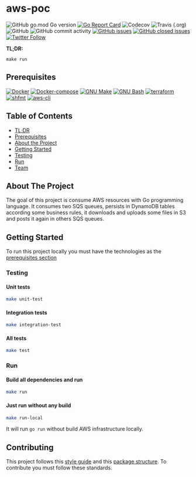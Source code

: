 # aws-poc 

![GitHub go.mod Go version](https://img.shields.io/github/go-mod/go-version/ricardomedeirosdacostajunior/aws-poc)
[![Go Report Card](https://goreportcard.com/badge/github.com/ricardomedeirosdacostajunior/aws-poc)](https://goreportcard.com/report/github.com/ricardomedeirosdacostajunior/aws-poc)
![Codecov](https://img.shields.io/codecov/c/github/ricardomedeirosdacostajunior/aws-poc)
![Travis (.org)](https://img.shields.io/travis/ricardomedeirosdacostajunior/aws-poc)
![GitHub](https://img.shields.io/github/license/ricardomedeirosdacostajunior/aws-poc)
![GitHub commit activity](https://img.shields.io/github/commit-activity/m/ricardomedeirosdacostajunior/aws-poc)
[![GitHub issues](https://img.shields.io/github/issues/ricardomedeirosdacostajunior/aws-poc?color=green)](https://github.com/ricardomedeirosdacostajunior/aws-poc/issues?q=is%3Aopen+is%3Aissue)
[![GitHub closed issues](https://img.shields.io/github/issues-closed/ricardomedeirosdacostajunior/aws-poc?color=red)](https://github.com/ricardomedeirosdacostajunior/aws-poc/issues?q=is%3Aissue+is%3Aclosed)
[![Twitter Follow](https://img.shields.io/twitter/follow/RMedeirosCosta?style=social)](https://twitter.com/RMedeirosCosta)

**TL;DR:**
```console
make run
```

## Prerequisites
[![Docker](https://img.shields.io/badge/Docker-19.03.9-blue)](https://www.docker.com/)
[![Docker-compose](https://img.shields.io/badge/Docker--compose-1.25.5-blue)](https://github.com/docker/compose/releases)
[![GNU Make](https://img.shields.io/badge/GNU%20Make-4.2.1-lightgrey)](https://www.gnu.org/software/make/)
[![GNU Bash](https://img.shields.io/badge/GNU%20Bash-4.2.1-lightgrey)](https://www.gnu.org/software/bash/)
[![terraform](https://img.shields.io/badge/terraform-0.14.6-blueviolet)](https://github.com/hashicorp/terraform)
[![shfmt](https://img.shields.io/badge/shfmt-v3.1.0-lightgrey)](https://github.com/mvdan/sh)
[![aws-cli](https://img.shields.io/badge/aws--cli-2.0.49-yellow)](https://github.com/aws/aws-cli)

## Table of Contents
* [TL;DR](#aws-poc)
* [Prerequisites](#prerequisites)
* [About the Project](#about-the-project)
* [Getting Started](#getting-started)
* [Testing](#testing)
* [Run](#run)
* [Team](#team)

## About The Project

The goal of this project is consume AWS resources with Go programming language. It consumes two SQS queues, persists in DynamoDB tables according some business rules, it downloads and uploads some files in S3 and posts it again in others SQS queues.

## Getting Started

To run this project locally you must have the technologies as the [prerequisites section](#prerequisites)

### Testing
#### Unit tests
```sh
make unit-test
```

#### Integration tests
```sh
make integration-test
```

#### All tests
```sh
make test
```

### Run
#### Build all dependencies and run 
```sh
make run
```

#### Just run without any build
```sh
make run-local
```

It will run `go run` without build AWS infrastructure locally.   

## Contributing 

This project follows this [style guide](https://github.com/golang/go/wiki/CodeReviewComments#error-strings) and this [package structure](https://github.com/golang-standards/project-layout). To contribute you must follow these standards.
